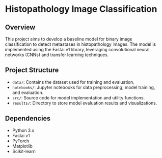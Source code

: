 # Histopathology Image Classification

## Overview
This project aims to develop a baseline model for binary image classification to detect metastases in histopathology images. The model is implemented using the Fastai v1 library, leveraging convolutional neural networks (CNNs) and transfer learning techniques.

## Project Structure
- `data/`: Contains the dataset used for training and evaluation.
- `notebooks/`: Jupyter notebooks for data preprocessing, model training, and evaluation.
- `src/`: Source code for model implementation and utility functions.
- `results/`: Directory to store model evaluation results and visualizations.

## Dependencies
- Python 3.x
- Fastai v1
- PyTorch
- Matplotlib
- Scikit-learn

